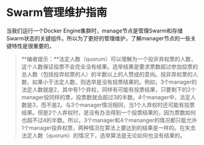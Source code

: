 # Swarm管理维护指南

当我们运行一个Docker Engine集群时，manage节点是管理Swarm和存储Swarm状态的关键组件。所以为了更好的管理维护，了解manager节点的一些关键特性是很重要的。

> **编者提示：**法定人数（quorum）可以理解为一个投非弃权票的人数，这个人数保证投票不会完全没有结果。选举结果是要求票数超过参加投票的总人数（包括投弃权票的人）的半数以上的人赞成的意向。投非弃权票的人数，如果小于法定人数，则选举是没有投票结果的。例如，3个manager的法定人数就是2，其中有1个弃权，同样有可能有投票结果，只要剩下的2个manager投同样的票，投票数就会超过3的半数。4个manager中，法定人数是3，而不是2。与3个manager情况相同，当1个人弃权时还可能有投票结果。但是2个人弃权时，是没有办法得到一个投票结果的，因为票数如何也超不过4的半数。所以，3个manager和4个mananger的情况都只能允许1个manager投弃权票，两种情况在算法上要达到的结果是一样的。在失去法定人数（quorum）的情况下，选举算法是无论如何也没有结果的。











































